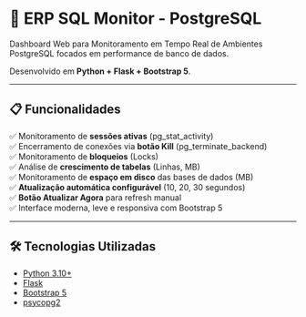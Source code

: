 # 🚀 ERP SQL Monitor - PostgreSQL

Dashboard Web para Monitoramento em Tempo Real de Ambientes PostgreSQL focados em performance de banco de dados.

Desenvolvido em **Python + Flask + Bootstrap 5**.

---

## 📋 Funcionalidades

✅ Monitoramento de **sessões ativas** (pg_stat_activity)  
✅ Encerramento de conexões via **botão Kill** (pg_terminate_backend)  
✅ Monitoramento de **bloqueios** (Locks)  
✅ Análise de **crescimento de tabelas** (Linhas, MB)  
✅ Monitoramento de **espaço em disco** das bases de dados (MB)  
✅ **Atualização automática configurável** (10, 20, 30 segundos)  
✅ **Botão Atualizar Agora** para refresh manual  
✅ Interface moderna, leve e responsiva com Bootstrap 5

---

## 🛠️ Tecnologias Utilizadas

- [Python 3.10+](https://www.python.org/)
- [Flask](https://flask.palletsprojects.com/)
- [Bootstrap 5](https://getbootstrap.com/)
- [psycopg2](https://www.psycopg.org/)


